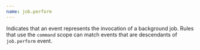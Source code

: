 ```yaml
---
name: job.perform
---
```


Indicates that an event represents the invocation of a background job. Rules that use the `command`
scope can match events that are descendants of `job.perform` event.
